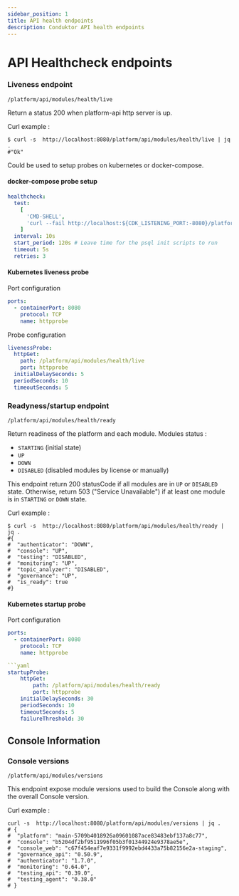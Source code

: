 ```yaml
---
sidebar_position: 1
title: API health endpoints
description: Conduktor API health endpoints
---
```


# API Healthcheck endpoints

### Liveness endpoint

`/platform/api/modules/health/live`

Return a status 200 when platform-api http server is up.

Curl example :

```shell
$ curl -s  http://localhost:8080/platform/api/modules/health/live | jq .
#"Ok"
```

Could be used to setup probes on kubernetes or docker-compose.

#### docker-compose probe setup

```yaml
healthcheck:
  test:
    [
      'CMD-SHELL',
      'curl --fail http://localhost:${CDK_LISTENING_PORT:-8080}/platform/api/modules/health/live',
    ]
  interval: 10s
  start_period: 120s # Leave time for the psql init scripts to run
  timeout: 5s
  retries: 3
```

#### Kubernetes liveness probe

Port configuration

```yaml
ports:
  - containerPort: 8080
    protocol: TCP
    name: httpprobe
```

Probe configuration

```yaml
livenessProbe:
  httpGet:
    path: /platform/api/modules/health/live
    port: httpprobe
  initialDelaySeconds: 5
  periodSeconds: 10
  timeoutSeconds: 5
```

### Readyness/startup endpoint

`/platform/api/modules/health/ready`

Return readiness of the platform and each module.
Modules status :

- `STARTING` (initial state)
- `UP`
- `DOWN`
- `DISABLED` (disabled modules by license or manually)

This endpoint return 200 statusCode if all modules are in `UP` or `DISABLED` state.
Otherwise, return 503 ("Service Unavailable") if at least one module is in `STARTING` or `DOWN` state.

Curl example :

```shell
$ curl -s  http://localhost:8080/platform/api/modules/health/ready | jq .
#{
#  "authenticator": "DOWN",
#  "console": "UP",
#  "testing": "DISABLED",
#  "monitoring": "UP",
#  "topic_analyzer": "DISABLED",
#  "governance": "UP",
#  "is_ready": true
#}
```

#### Kubernetes startup probe

Port configuration

````yaml
ports:
  - containerPort: 8080
    protocol: TCP
    name: httpprobe

```yaml
startupProbe:
    httpGet:
        path: /platform/api/modules/health/ready
        port: httpprobe
    initialDelaySeconds: 30
    periodSeconds: 10
    timeoutSeconds: 5
    failureThreshold: 30
````

## Console Information

### Console versions

`/platform/api/modules/versions`

This endpoint expose module versions used to build the Console along with the overall Console version.

Curl example :

```shell
curl -s  http://localhost:8080/platform/api/modules/versions | jq .
# {
#  "platform": "main-5709b4018926a09601087ace83483ebf137a8c77",
#  "console": "b5204df2bf9511996f05b3f01344924e9378ae5e",
#  "console_web": "c67f454eaf7e9331f9992ebd4433a75b82156e2a-staging",
#  "governance_api": "0.50.9",
#  "authenticator": "1.7.0",
#  "monitoring": "0.64.0",
#  "testing_api": "0.39.0",
#  "testing_agent": "0.38.0"
# }
```
